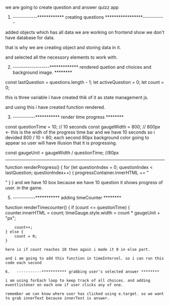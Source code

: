 we are going to create question and answer quizz app

1. ------------************ creating questions *****************-----------

added objects which has all data we are working on frontend show we don't have database for data.

that is why we are creating object and storing data in it.

and selected all the necessory elements to work with.

2. ------------------************* rendered quetion and choices and background image.  ********

const lastQuestion = questions.length - 1;
let activeQuestion = 0;
let count = 0; 

this is three variable i have created thik of it as state management js.

and using this i have created function rendered.

3.  -----------*********** render time progress ********

const questionTime = 10; // 10 seconds
const gaugeWidth = 800; // 800px <- this is the widh of the progress time bar and we have 10 seconds so i devided 800 / 10 = 80; each second 80px background color going to appear so user will have illusion that it is progressing.

const gaugeUnit = gaugeWidth / questionTime; //80px


---------------------

function renderProgress() {
    for (let questionIndex = 0; questionIndex < lastQuestion; questionIndex++) {
        progressContainer.innerHTML += "<div class='progress-box' id=" + questionIndex + "></div>"
    }
} and we have 10 box because we have 10 question it shows progress of user. in the game.

5.   -----------*********** adding timeCounter ********

function renderTimecounter() {
    if (count <= questionTime) {
        counter.innerHTML = count;
        timeGauge.style.width = count * gaugeUnit + "px";

        count++;
    } else {
        count = 0;
    } 

    here is if count reaches 10 then again i made it 0 in else part.

    and i am going to add this function in timeIntervel. so i can run this code each second

    6.   -----------*********** grabbing user's selected answer ********

    i am using forEach loop to keep track of all choices. and adding eventlistener on each one if user clicks any of one.

    remember we can know where user has clicked using e.target. so we want to grab innerText because innerText is answer.

    